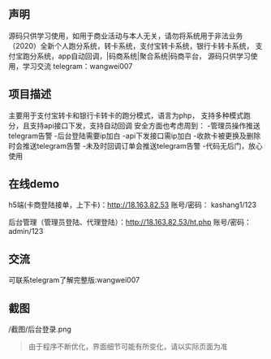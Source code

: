 ## 声明

源码只供学习使用，如用于商业活动与本人无关，请勿将系统用于非法业务
（2020）全新个人跑分系统，转卡系统，支付宝转卡系统，银行卡转卡系统，
支付宝跑分系统，app自动回调，|码商系统|聚合系统|码商平台，
源码只供学习使用，学习交流 telegram：wangwei007

## 项目描述
主要用于支付宝转卡和银行卡转卡的跑分模式，语言为php，
支持多种模式跑分，且支持api接口下发，支持自动回调
安全方面也考虑周到：
-管理员操作推送telegram告警
-后台登陆需要ip加白
-api下发接口需ip加白
-收款卡被更换及删除时会推送telegram告警
-未及时回调订单会推送telegram告警
-代码无后门，放心使用


## 在线demo
h5端(卡商登陆接单，上下卡)：http://18.163.82.53
账号/密码：
kashang1/123

后台管理（管理员登陆、代理登陆）：http://18.163.82.53/ht.php
账号/密码：admin/123

## 交流
可联系telegram了解完整版:wangwei007

## 截图
/截图/后台登录.png

> 由于程序不断优化，界面细节可能有所变化，请以实际页面为准




